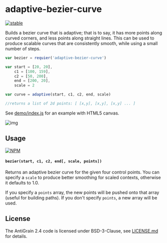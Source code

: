 # adaptive-bezier-curve

[![stable](http://badges.github.io/stability-badges/dist/stable.svg)](http://github.com/badges/stability-badges)

Builds a bezier curve that is adaptive; that is to say, it has more points along curved corners, and less points along straight lines. This can be used to produce scalable curves that are consistently smooth, while using a small number of steps.

```js
var bezier = requier('adaptive-bezier-curve')

var start = [20, 20],
    c1 = [100, 159],
    c2 = [50, 200],
    end = [200, 20],
    scale = 2

var curve = adaptive(start, c1, c2, end, scale)

//returns a list of 2d points: [ [x,y], [x,y], [x,y] ... ]
```

See [demo/index.js](demo/index.js) for an example with HTML5 canvas.

![img](http://i.imgur.com/iEQCFY3.png)

## Usage

[![NPM](https://nodei.co/npm/adaptive-bezier-curve.png)](https://nodei.co/npm/adaptive-bezier-curve/)

#### `bezier(start, c1, c2, end[, scale, points])`

Returns an adaptive bezier curve for the given four control points. You can specify a `scale` to produce better smoothing for scaled contexts, otherwise it defaults to 1.0.

If you specify a `points` array, the new points will be pushed onto that array (useful for building paths). If you don't specify `points`, a new array will be used.

## License

The AntiGrain 2.4 code is licensed under BSD-3-Clause, see [LICENSE.md](http://github.com/mattdesl/adaptive-bezier-curve/blob/master/LICENSE.md) for details.
